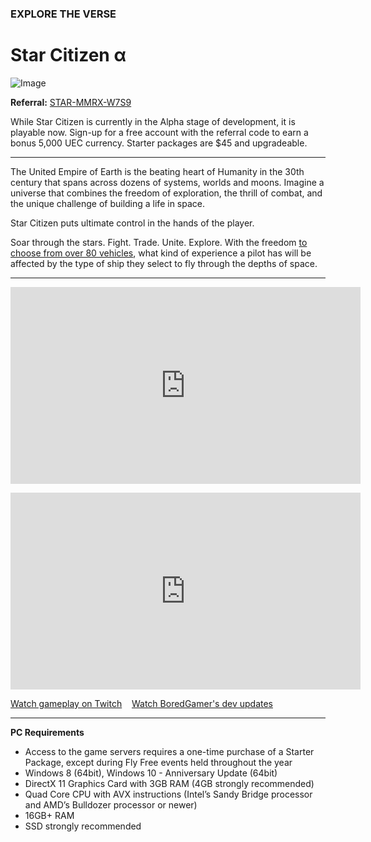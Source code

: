 ### EXPLORE THE VERSE

# Star Citizen &alpha;

![Image](/assets/img/starcitizen-alpha-carousel.png)

<i class="fas fa-sign-in-alt"></i> **Referral:** [STAR-MMRX-W7S9](https://robertsspaceindustries.com/enlist?referral=STAR-MMRX-W7S9)

<i class="far fa-arrow-alt-circle-up"></i> While Star Citizen is currently in the Alpha stage of development, it is playable now. Sign-up for a free account with the referral code to earn a bonus 5,000 UEC currency. Starter packages are $45 and upgradeable.

---

The United Empire of Earth is the beating heart of Humanity in the 30th century that spans across dozens of systems, worlds and moons. Imagine a universe that combines the freedom of exploration, the thrill of combat, and the unique challenge of building a life in space.

Star Citizen puts ultimate control in the hands of the player.

Soar through the stars. Fight. Trade. Unite. Explore. With the freedom [to choose from over 80 vehicles](https://robertsspaceindustries.com/pledge/ships), what kind of experience a pilot has will be affected by the type of ship they select to fly through the depths of space.

---

<p><div class="video-container">
<iframe class="video" width="560" height="315" src="https://www.youtube.com/embed/eaF4An7M3sM?controls=0" frameborder="0" allow="accelerometer; autoplay; clipboard-write; encrypted-media; gyroscope; picture-in-picture" allowfullscreen></iframe>
</div></p>

<p><div class="video-container">
<iframe class="video" width="560" height="315" src="https://www.youtube.com/embed/xWikpyIU_RQ" frameborder="0" allow="accelerometer; autoplay; clipboard-write; encrypted-media; gyroscope; picture-in-picture" allowfullscreen></iframe>
</div></p>

<i class="fas fa-play"></i> [Watch gameplay on Twitch](https://www.twitch.tv/directory/game/Star%20Citizen) &nbsp;&nbsp; <i class="fas fa-play"></i> [Watch BoredGamer's dev updates](https://www.youtube.com/channel/UC7W5LTUy7DJYpx0cpVKJe0g)

---

**PC Requirements**
* Access to the game servers requires a one-time purchase of a Starter Package, except during Fly Free events held throughout the year
* Windows 8 (64bit), Windows 10 - Anniversary Update (64bit)
* DirectX 11 Graphics Card with 3GB RAM (4GB strongly recommended)
* Quad Core CPU with AVX instructions (Intel’s Sandy Bridge processor and AMD’s Bulldozer processor or newer)
* 16GB+ RAM
* SSD strongly recommended
